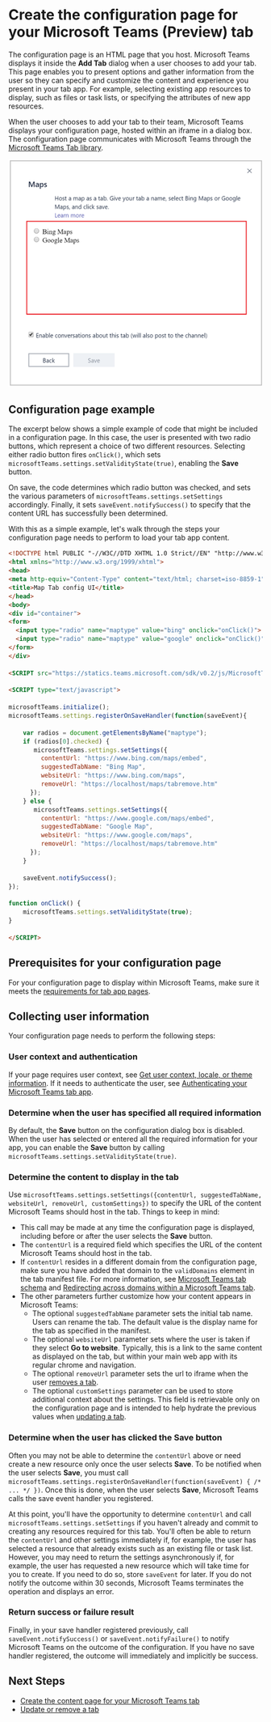 ﻿# Create the configuration page for your Microsoft Teams (Preview) tab

The configuration page is an HTML page that you host. Microsoft Teams displays it inside the **Add Tab** dialog when a user chooses to add your tab. This page enables you to present options and gather information from the user so they can specify and customize the content and experience you present in your tab app. For example, selecting existing app resources to display, such as files or task lists, or specifying the attributes of new app resources.

When the user chooses to add your tab to their team, Microsoft Teams displays your configuration page, hosted within an iframe in a dialog box. The configuration page communicates with Microsoft Teams through the [Microsoft Teams Tab library](https://statics.teams.microsoft.com/sdk/v0.2/js/MicrosoftTeams.js).

!["Screenshot of the configuration page for a simple example app, giving the user the option of which map type to select."](images/tab_configui.png)

## Configuration page example

The excerpt below shows a simple example of code that might be included in a configuration page. In this case, the user is presented with two radio buttons, which represent a choice of two different resources. Selecting either radio button fires `onClick()`, which sets `microsoftTeams.settings.setValidityState(true)`, enabling the **Save** button.

On save, the code determines which radio button was checked, and sets the various parameters of `microsoftTeams.settings.setSettings` accordingly. Finally, it sets `saveEvent.notifySuccess()` to specify that the content URL has successfully been determined.

With this as a simple example, let's walk through the steps your configuration page needs to perform to load your tab app content.

```HTML
<!DOCTYPE html PUBLIC "-//W3C//DTD XHTML 1.0 Strict//EN" "http://www.w3.org/TR/xhtml1/DTD/xhtml1-strict.dtd">
<html xmlns="http://www.w3.org/1999/xhtml">
<head>
<meta http-equiv="Content-Type" content="text/html; charset=iso-8859-1" />
<title>Map Tab config UI</title>
</head>
<body>
<div id="container">
<form>
  <input type="radio" name="maptype" value="bing" onclick="onClick()"> Bing Maps<br>
  <input type="radio" name="maptype" value="google" onclick="onClick()"> Google Maps
</form> 
</div>

<SCRIPT src="https://statics.teams.microsoft.com/sdk/v0.2/js/MicrosoftTeams.js"></SCRIPT>
 
<SCRIPT type="text/javascript">  

microsoftTeams.initialize();
microsoftTeams.settings.registerOnSaveHandler(function(saveEvent){

    var radios = document.getElementsByName("maptype");
    if (radios[0].checked) {
       microsoftTeams.settings.setSettings({
         contentUrl: "https://www.bing.com/maps/embed",
         suggestedTabName: "Bing Map",
         websiteUrl: "https://www.bing.com/maps",
         removeUrl: "https://localhost/maps/tabremove.htm"
      });
    } else {
       microsoftTeams.settings.setSettings({
         contentUrl: "https://www.google.com/maps/embed",
         suggestedTabName: "Google Map",
         websiteUrl: "https://www.google.com/maps",
         removeUrl: "https://localhost/maps/tabremove.htm"
      });
    }
    
    saveEvent.notifySuccess();
});

function onClick() {
    microsoftTeams.settings.setValidityState(true);
}

</SCRIPT>
```

## Prerequisites for your configuration page

For your configuration page to display within Microsoft Teams, make sure it meets the [requirements for tab app pages](tabprerequisites.md).

## Collecting user information 

Your configuration page needs to perform the following steps:

### User context and authentication

If your page requires user context, see [Get user context, locale, or theme information](getusercontext.md). If it needs to authenticate the user, see [Authenticating your Microsoft Teams tab app](auth.md).

### Determine when the user has specified all required information
 
By default, the **Save** button on the configuration dialog box is disabled. When the user has selected or entered all the required information for your app, you can enable the **Save** button by calling `microsoftTeams.settings.setValidityState(true)`.

### Determine the content to display in the tab

Use `microsoftTeams.settings.setSettings({contentUrl, suggestedTabName, websiteUrl, removeUrl, customSettings})` to specify the URL of the content Microsoft Teams should host in the tab. Things to keep in mind:

* This call may be made at any time the configuration page is displayed, including before or after the user selects the **Save** button.
* The `contentUrl` is a required field which specifies the URL of the content Microsoft Teams should host in the tab.
* If `contentUrl` resides in a different domain from the configuration page, make sure you have added that domain to the `validDomains` element in the tab manifest file. For more information, see [Microsoft Teams tab schema](tab_schema.md) and [Redirecting across domains within a Microsoft Teams tab](crossdomain.md).
*  The other parameters further customize how your content appears in Microsoft Teams:
	*  The optional `suggestedTabName` parameter sets the initial tab name. Users can rename the tab. The default value is the display name for the tab as specified in the manifest.
	*  The optional `websiteUrl` parameter sets where the user is taken if they select **Go to website**. Typically, this is a link to the same content as displayed on the tab, but within your main web app with its regular chrome and navigation.
	*  The optional `removeUrl` parameter sets the url to iframe when the user [removes a tab](updateremovetab.md#removing-a-tab).
	* The optional `customSettings` parameter can be used to store additional context about the settings. This field is retrievable only on the configuration page and is intended to help hydrate the previous values when [updating a tab](updateremovetab.md#updating-an-existing-tab-instance).

### Determine when the user has clicked the Save button

Often you may not be able to determine the `contentUrl` above or need create a new resource only once the user selects **Save**. To be notified when the user selects **Save**, you must call
`microsoftTeams.settings.registerOnSaveHandler(function(saveEvent) { /* ... */ })`. Once this is done, when the user selects **Save**, Microsoft Teams calls the save event handler you registered.

At this point, you'll have the opportunity to determine `contentUrl` and call `microsoftTeams.settings.setSettings` if you haven't already and commit to creating any resources required for this tab. You'll often be able to return the `contentUrl` and other settings immediately if, for example, the user has selected a resource that already exists such as an existing file or task list. However, you may need to return the settings asynchronously if, for example, the user has requested a new resource which will take time for you to create. If you need to do so, store `saveEvent` for later. If you do not notify the outcome within 30 seconds, Microsoft Teams terminates the operation and displays an error.

### Return success or failure result

Finally, in your save handler registered previously, call `saveEvent.notifySuccess()` or `saveEvent.notifyFailure()` to notify Microsoft Teams on the outcome of the configuration. If you have no save handler registered, the outcome will immediately and implicitly be success.

## Next Steps

* [Create the content page for your Microsoft Teams tab](createtabcontent.md)
* [Update or remove a tab](updateremovetab.md)

